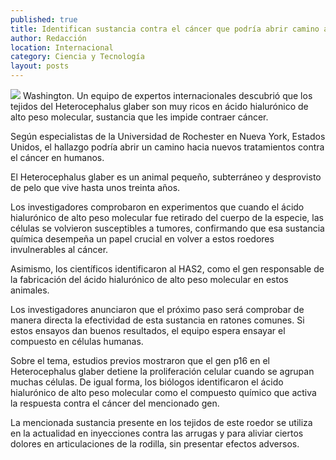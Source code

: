 ```yaml
---
published: true
title: Identifican sustancia contra el cáncer que podría abrir camino a nuevos tratamientos
author: Redacción
location: Internacional
category: Ciencia y Tecnología
layout: posts
---
```


![](http://i.imgur.com/uyoM2YFm.jpg)
Washington. Un equipo de expertos internacionales descubrió que los tejidos del Heterocephalus glaber son muy ricos en ácido hialurónico de alto peso molecular, sustancia que les impide contraer cáncer.

Según especialistas de la Universidad de Rochester en Nueva York, Estados Unidos, el hallazgo podría abrir un camino hacia nuevos tratamientos contra el cáncer en humanos.

El Heterocephalus glaber es un animal pequeño, subterráneo y desprovisto de pelo que vive hasta unos treinta años.

Los investigadores comprobaron en experimentos que cuando el ácido hialurónico de alto peso molecular fue retirado del cuerpo de la especie, las células se volvieron susceptibles a tumores, confirmando que esa sustancia química desempeña un papel crucial en volver a estos roedores invulnerables al cáncer.

Asimismo, los científicos identificaron al HAS2, como el gen responsable de la fabricación del ácido hialurónico de alto peso molecular en estos animales.

Los investigadores anunciaron que el próximo paso será comprobar de manera directa la efectividad de esta sustancia en ratones comunes. Si estos ensayos dan buenos resultados, el equipo espera ensayar el compuesto en células humanas.

Sobre el tema, estudios previos mostraron que el gen p16 en el Heterocephalus glaber detiene la proliferación celular cuando se agrupan muchas células. De igual forma, los biólogos identificaron el ácido hialurónico de alto peso molecular como el compuesto químico que activa la respuesta contra el cáncer del mencionado gen.

La mencionada sustancia presente en los tejidos de este roedor se utiliza en la actualidad en inyecciones contra las arrugas y para aliviar ciertos dolores en articulaciones de la rodilla, sin presentar efectos adversos.
